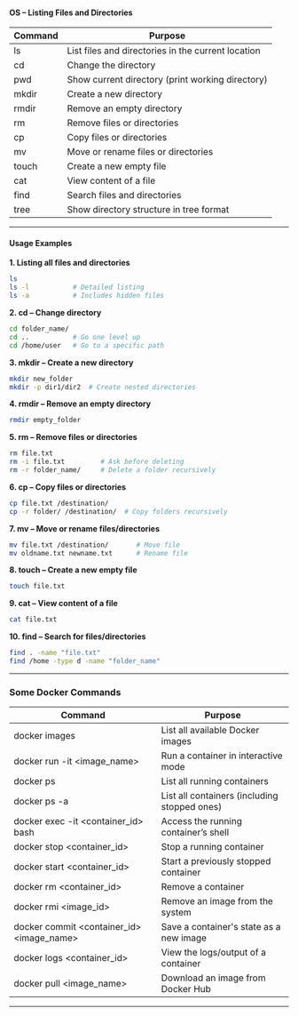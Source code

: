 ####  **OS – Listing Files and Directories**

| **Command** | **Purpose** |
|-------------|-------------|
| ls | List files and directories in the current location |
| cd | Change the directory |
| pwd | Show current directory (print working directory) |
| mkdir | Create a new directory |
| rmdir | Remove an empty directory |
| rm | Remove files or directories |
| cp | Copy files or directories |
| mv | Move or rename files or directories |
| touch | Create a new empty file |
| cat | View content of a file |
| find | Search files and directories |
| tree | Show directory structure in tree format |

---

####  **Usage Examples**

**1. Listing all files and directories**
```bash
ls
ls -l           # Detailed listing
ls -a           # Includes hidden files
```

**2. cd – Change directory**
```bash
cd folder_name/ 
cd ..           # Go one level up
cd /home/user   # Go to a specific path
```

**3. mkdir – Create a new directory**
```bash
mkdir new_folder
mkdir -p dir1/dir2  # Create nested directories
```

**4. rmdir – Remove an empty directory**
```bash
rmdir empty_folder
```

**5. rm – Remove files or directories**
```bash
rm file.txt
rm -i file.txt         # Ask before deleting
rm -r folder_name/     # Delete a folder recursively
```

**6. cp – Copy files or directories**
```bash
cp file.txt /destination/
cp -r folder/ /destination/  # Copy folders recursively
```

**7. mv – Move or rename files/directories**
```bash
mv file.txt /destination/       # Move file
mv oldname.txt newname.txt      # Rename file
```

**8. touch – Create a new empty file**
```bash
touch file.txt
```

**9. cat – View content of a file**
```bash
cat file.txt
```

**10. find – Search for files/directories**
```bash
find . -name "file.txt"
find /home -type d -name "folder_name"
```

---

###  **Some Docker Commands**

| **Command** | **Purpose** |
|-------------|-------------|
| docker images | List all available Docker images |
| docker run -it <image_name> | Run a container in interactive mode |
| docker ps | List all running containers |
| docker ps -a | List all containers (including stopped ones) |
| docker exec -it <container_id> bash | Access the running container’s shell |
| docker stop <container_id> | Stop a running container |
| docker start <container_id> | Start a previously stopped container |
| docker rm <container_id> | Remove a container |
| docker rmi <image_id> | Remove an image from the system |
| docker commit <container_id> <image_name> | Save a container's state as a new image |
| docker logs <container_id> | View the logs/output of a container |
| docker pull <image_name> | Download an image from Docker Hub |

---
